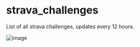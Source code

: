 # strava_challenges
List of all strava challenges, updates every 12 hours.

![image](https://github.com/user-attachments/assets/e194ad68-1566-42f1-8802-da24bbeef894)
